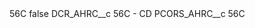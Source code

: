 <?xml version="1.0" encoding="UTF-8"?>
<CustomMetadata xmlns="http://soap.sforce.com/2006/04/metadata" xmlns:xsi="http://www.w3.org/2001/XMLSchema-instance" xmlns:xsd="http://www.w3.org/2001/XMLSchema">
    <label>56C</label>
    <protected>false</protected>
    <values>
        <field>DCR_AHRC__c</field>
        <value xsi:type="xsd:string">56C - CD</value>
    </values>
    <values>
        <field>PCORS_AHRC__c</field>
        <value xsi:type="xsd:string">56C</value>
    </values>
</CustomMetadata>
